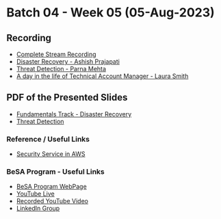 # Batch 04 - Week 05 (05-Aug-2023)

## Recording 
* [Complete Stream Recording](https://www.youtube.com/watch?v=0rdq8hEzmCM)
* [Disaster Recovery - Ashish Prajapati](https://www.youtube.com/watch?v=0rdq8hEzmCM&t=300s)
* [Threat Detection - Parna Mehta](https://www.youtube.com/watch?v=0rdq8hEzmCM&t=3500s)
* [A day in the life of Technical Account Manager - Laura Smith](https://www.youtube.com/watch?v=0rdq8hEzmCM&t=7060s)

## PDF of the Presented Slides
* [Fundamentals Track - Disaster Recovery](https://github.com/become-a-solutions-architect/become-a-solutions-architect.github.io/blob/main/resources/assets/B04/W06/Week%2006%20-12-Aug.pdf)
* [Threat Detection](https://github.com/become-a-solutions-architect/become-a-solutions-architect.github.io/blob/main/resources/assets/B04/W06/Threat%20Detection%20in%20AWS.pdf)

<!---
## Additional Resources 

### Explore
* [Additional learning resources on Analogies Cloud Website](https://analogiescloud.com)
* [AWS Certifications Summary Sheets](https://analogiescloud.com/wallpapers)
  
### Watch

* [AWS re:Invent 2022 - Threat detection and incident response using cloud-native services (SEC309)](https://www.youtube.com/watch?v=lx4igENUPVg)
* [AWS re:Invent 2022 - A deep dive on the current security threat landscape with AWS (NET207)](https://www.youtube.com/watch?v=h7WvCyygb8U)
* [Disaster Recovery of Workloads on AWS | AWS Events](https://www.youtube.com/watch?v=cJZw5mrxryA)
* [Build scalable, cost-effective disaster recovery to AWS - AWS Online Tech Talks](https://www.youtube.com/watch?v=JvzrXmExUO4)

### Read

* [What Is Disaster Recovery?](https://aws.amazon.com/what-is/disaster-recovery/)
* [Disaster recovery options in the cloud](https://docs.aws.amazon.com/whitepapers/latest/disaster-recovery-workloads-on-aws/disaster-recovery-options-in-the-cloud.html)
--->
### Reference / Useful Links
* [Security Service in AWS](https://aws.amazon.com/products/security/)

### BeSA Program - Useful Links

* [BeSA Program WebPage](https://become-a-solutions-architect.github.io/)
* [YouTube Live](https://www.youtube.com/@be-SA/streams)
* [Recorded YouTube Video](https://www.youtube.com/channel/UCWWO3yt3b5R_LrWHReU0b-g)
* [LinkedIn Group](https://www.linkedin.com/groups/9179284/)


